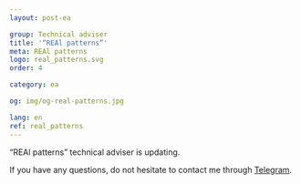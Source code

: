 ```yaml
---
layout: post-ea

group: Technical adviser
title: '“REAl patterns”'
meta: REAl patterns
logo: real_patterns.svg
order: 4

category: ea

og: img/og-real-patterns.jpg

lang: en
ref: real_patterns
---
```


“REAl patterns” technical adviser is updating.

If you have any questions, do not hesitate to contact me through <a href="https://t.me/chutkoy" target="_blank">Telegram</a>.
